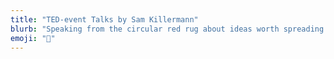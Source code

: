 ```yaml
---
title: "TED-event Talks by Sam Killermann"
blurb: "Speaking from the circular red rug about ideas worth spreading."
emoji: "🔴"
---
```

